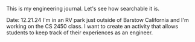 This is my engineering journal. Let's see how searchable it is.

Date: 12.21.24
I'm in an RV park just outside of Barstow California and I'm working on the CS 2450 class. I want to create an activity that allows students to keep track of their experiences as an engineer.

